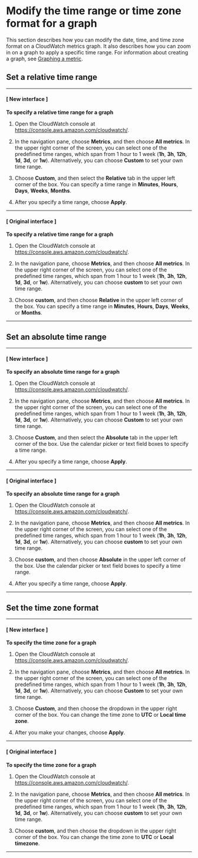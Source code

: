 # Modify the time range or time zone format for a graph<a name="modify_graph_date_time"></a>

 This section describes how you can modify the date, time, and time zone format on a CloudWatch metrics graph\. It also describes how you can zoom in on a graph to apply a specific time range\. For information about creating a graph, see [Graphing a metric](http://datafoya-clouddesk.aka.corp.amazon.com/cwtickets/build/AWSCloudWatch/AWSCloudWatch-3.0/AL2_x86_64/DEV.STD.PTHREAD/build/server-root/AmazonCloudWatch/latest/monitoring/graph_a_metric.html)\. 

## Set a relative time range<a name="set-relative-time-range"></a>

------
#### [  New interface  ]

**To specify a relative time range for a graph**

1. Open the CloudWatch console at [https://console\.aws\.amazon\.com/cloudwatch/](https://console.aws.amazon.com/cloudwatch/)\.

1.  In the navigation pane, choose **Metrics**, and then choose **All metrics**\. In the upper right corner of the screen, you can select one of the predefined time ranges, which span from 1 hour to 1 week \(**1h**, **3h**, **12h**, **1d**, **3d**, or **1w**\)\. Alternatively, you can choose **Custom** to set your own time range\. 

1.  Choose **Custom**, and then select the **Relative** tab in the upper left corner of the box\. You can specify a time range in **Minutes**, **Hours**, **Days**, **Weeks**, **Months**\. 

1.  After you specify a time range, choose **Apply**\. 

------
#### [  Original interface  ]

**To specify a relative time range for a graph**

1. Open the CloudWatch console at [https://console\.aws\.amazon\.com/cloudwatch/](https://console.aws.amazon.com/cloudwatch/)\.

1.  In the navigation pane, choose **Metrics**, and then choose **All metrics**\. In the upper right corner of the screen, you can select one of the predefined time ranges, which span from 1 hour to 1 week \(**1h**, **3h**, **12h**, **1d**, **3d**, or **1w**\)\. Alternatively, you can choose **custom** to set your own time range\. 

1.  Choose **custom**, and then choose **Relative** in the upper left corner of the box\. You can specify a time range in **Minutes**, **Hours**, **Days**, **Weeks**, or **Months**\.

------

## Set an absolute time range<a name="set-absolute-time-range"></a>

------
#### [  New interface  ]

**To specify an absolute time range for a graph**

1. Open the CloudWatch console at [https://console\.aws\.amazon\.com/cloudwatch/](https://console.aws.amazon.com/cloudwatch/)\.

1.  In the navigation pane, choose **Metrics**, and then choose **All metrics**\. In the upper right corner of the screen, you can select one of the predefined time ranges, which span from 1 hour to 1 week \(**1h**, **3h**, **12h**, **1d**, **3d**, or **1w**\)\. Alternatively, you can choose **Custom** to set your own time range\. 

1.  Choose **Custom**, and then select the **Absolute** tab in the upper left corner of the box\. Use the calendar picker or text field boxes to specify a time range\. 

1.  After you specify a time range, choose **Apply**\. 

------
#### [  Original interface  ]

**To specify an absolute time range for a graph**

1. Open the CloudWatch console at [https://console\.aws\.amazon\.com/cloudwatch/](https://console.aws.amazon.com/cloudwatch/)\.

1.  In the navigation pane, choose **Metrics**, and then choose **All metrics**\. In the upper right corner of the screen, you can select one of the predefined time ranges, which span from 1 hour to 1 week \(**1h**, **3h**, **12h**, **1d**, **3d**, or **1w**\)\. Alternatively, you can choose **custom** to set your own time range\. 

1.  Choose **custom**, and then choose **Absolute** in the upper left corner of the box\. Use the calendar picker or text field boxes to specify a time range\. 

1.  After you specify a time range, choose **Apply**\. 

------

## Set the time zone format<a name="set-time-zone-Cloudwatch-graph"></a>

------
#### [  New interface  ]

**To specify the time zone for a graph**

1. Open the CloudWatch console at [https://console\.aws\.amazon\.com/cloudwatch/](https://console.aws.amazon.com/cloudwatch/)\.

1.  In the navigation pane, choose **Metrics**, and then choose **All metrics**\. In the upper right corner of the screen, you can select one of the predefined time ranges, which span from 1 hour to 1 week \(**1h**, **3h**, **12h**, **1d**, **3d**, or **1w**\)\. Alternatively, you can choose **Custom** to set your own time range\. 

1.  Choose **Custom**, and then choose the dropdown in the upper right corner of the box\. You can change the time zone to **UTC** or **Local time zone**\. 

1.  After you make your changes, choose **Apply**\. 

------
#### [  Original interface  ]

**To specify the time zone for a graph**

1. Open the CloudWatch console at [https://console\.aws\.amazon\.com/cloudwatch/](https://console.aws.amazon.com/cloudwatch/)\.

1.  In the navigation pane, choose **Metrics**, and then choose **All metrics**\. In the upper right corner of the screen, you can select one of the predefined time ranges, which span from 1 hour to 1 week \(**1h**, **3h**, **12h**, **1d**, **3d**, or **1w**\)\. Alternatively, you can choose **custom** to set your own time range\. 

1.  Choose **custom**, and then choose the dropdown in the upper right corner of the box\. You can change the time zone to **UTC** or **Local timezone**\. 

------
